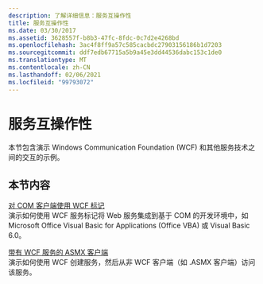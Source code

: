 ```yaml
---
description: 了解详细信息：服务互操作性
title: 服务互操作性
ms.date: 03/30/2017
ms.assetid: 3628557f-b8b3-47fc-8fdc-0c7d2e4268bd
ms.openlocfilehash: 3ac4f8ff9a57c585cacbdc27903156186b1d7203
ms.sourcegitcommit: ddf7edb67715a5b9a45e3dd44536dabc153c1de0
ms.translationtype: MT
ms.contentlocale: zh-CN
ms.lasthandoff: 02/06/2021
ms.locfileid: "99793072"
---
```

# <a name="service-interoperability"></a>服务互操作性

本节包含演示 Windows Communication Foundation (WCF) 和其他服务技术之间的交互的示例。  
  
## <a name="in-this-section"></a>本节内容  

 [对 COM 客户端使用 WCF 标记](using-the-wcf-moniker-with-com-clients.md)  
 演示如何使用 WCF 服务标记将 Web 服务集成到基于 COM 的开发环境中，如 Microsoft Office Visual Basic for Applications (Office VBA) 或 Visual Basic 6.0。  
  
 [带有 WCF 服务的 ASMX 客户端](asmx-client-with-a-wcf-service.md)  
 演示如何使用 WCF 创建服务，然后从非 WCF 客户端（如 .ASMX 客户端）访问该服务。
